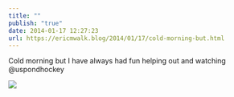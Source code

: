 ```yaml
---
title: ""
publish: "true"
date: 2014-01-17 12:27:23
url: https://ericmwalk.blog/2014/01/17/cold-morning-but.html
---
```


Cold morning but I have always had fun helping out and watching @uspondhockey

![](https://ericmwalk.blog/uploads/2022/3ace21fbac.jpg)